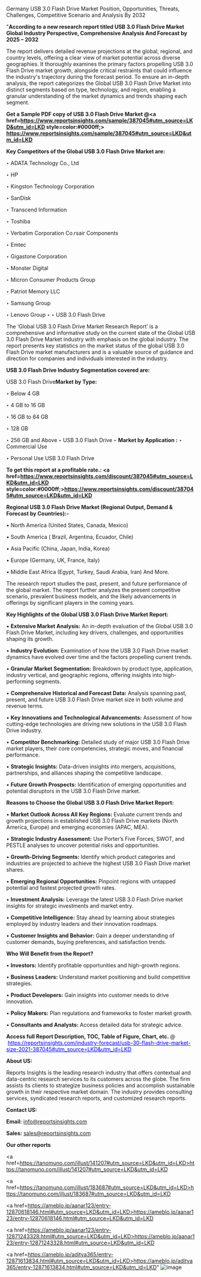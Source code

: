 Germany USB 3.0 Flash Drive Market Position, Opportunities, Threats, Challenges, Competitive Scenario and Analysis By 2032

"<strong>According to a new research report titled USB 3.0 Flash Drive Market Global Industry Perspective, Comprehensive Analysis And Forecast by 2025 – 2032</strong>

The report delivers detailed revenue projections at the global, regional, and country levels, offering a clear view of market potential across diverse geographies. It thoroughly examines the primary factors propelling USB 3.0 Flash Drive market growth, alongside critical restraints that could influence the industry's trajectory during the forecast period. To ensure an in-depth analysis, the report categorizes the Global USB 3.0 Flash Drive Market into distinct segments based on type, technology, and region, enabling a granular understanding of the market dynamics and trends shaping each segment.

<strong>Get a Sample PDF copy of USB 3.0 Flash Drive Market </strong><strong>@<a href=https://www.reportsinsights.com/sample/387045#utm_source=LKD&utm_id=LKD style=color:#0000ff;> https://www.reportsinsights.com/sample/387045#utm_source=LKD&utm_id=LKD</a></strong></font>

<strong>Key Competitors of the Global USB 3.0 Flash Drive Market are:</strong>

‣ ADATA Technology Co., Ltd

‣ HP

‣ Kingston Technology Corporation

‣ SanDisk

‣ Transcend Information

‣ Toshiba

‣ Verbatim Corporation
 Co.rsair Components

‣ Emtec

‣ Gigastone Corporation

‣ Monster Digital

‣ Micron Consumer Products Group

‣ Patriot Memory LLC

‣ Samsung Group

‣ Lenovo Group
‣ 
‣ USB 3.0 Flash Drive

The ‘Global USB 3.0 Flash Drive Market Research Report’ is a comprehensive and informative study on the current state of the Global USB 3.0 Flash Drive Market industry with emphasis on the global industry. The report presents key statistics on the market status of the global USB 3.0 Flash Drive market manufacturers and is a valuable source of guidance and direction for companies and individuals interested in the industry.

<strong>USB 3.0 Flash Drive Industry Segmentation covered are:</strong>

USB 3.0 Flash Drive<strong>Market by Type:</strong>

‣ Below 4 GB

‣ 4 GB to 16 GB

‣ 16 GB to 64 GB

‣ 128 GB

‣ 256 GB and Above
‣ USB 3.0 Flash Drive 
‣ 
<strong>Market by Application :</strong>
‣ Commercial Use

‣ Personal Use
USB 3.0 Flash Drive

<strong>To get this report at a profitable rate.: <a href=https://www.reportsinsights.com/discount/387045#utm_source=LKD&utm_id=LKD style=color:#0000ff;>https://www.reportsinsights.com/discount/387045#utm_source=LKD&utm_id=LKD</a></strong></font>

<strong>Regional USB 3.0 Flash Drive Market (Regional Output, Demand &amp; Forecast by Countries):-</strong>

• North America (United States, Canada, Mexico)

• South America ( Brazil, Argentina, Ecuador, Chile)

• Asia Pacific (China, Japan, India, Korea)

• Europe (Germany, UK, France, Italy)

• Middle East Africa (Egypt, Turkey, Saudi Arabia, Iran) And More.

The research report studies the past, present, and future performance of the global market. The report further analyzes the present competitive scenario, prevalent business models, and the likely advancements in offerings by significant players in the coming years.

<strong>Key Highlights of the Global USB 3.0 Flash Drive Market Report:</strong>

• <strong>Extensive Market Analysis:</strong> An in-depth evaluation of the Global USB 3.0 Flash Drive Market, including key drivers, challenges, and opportunities shaping its growth.

• <strong>Industry Evolution:</strong> Examination of how the USB 3.0 Flash Drive market dynamics have evolved over time and the factors propelling current trends.

• <strong>Granular Market Segmentation:</strong> Breakdown by product type, application, industry vertical, and geographic regions, offering insights into high-performing segments.

• <strong>Comprehensive Historical and Forecast Data:</strong> Analysis spanning past, present, and future USB 3.0 Flash Drive market size in both volume and revenue terms.

• <strong>Key Innovations and Technological Advancements:</strong> Assessment of how cutting-edge technologies are driving new solutions in the USB 3.0 Flash Drive industry.

• <strong>Competitor Benchmarking:</strong> Detailed study of major USB 3.0 Flash Drive market players, their core competencies, strategic moves, and financial performance.

• <strong>Strategic Insights:</strong> Data-driven insights into mergers, acquisitions, partnerships, and alliances shaping the competitive landscape.

• <strong>Future Growth Prospects:</strong> Identification of emerging opportunities and potential disruptors in the USB 3.0 Flash Drive market.

<strong>Reasons to Choose the Global USB 3.0 Flash Drive Market Report:</strong>

• <strong>Market Outlook Across All Key Regions:</strong> Evaluate current trends and growth projections in established USB 3.0 Flash Drive markets (North America, Europe) and emerging economies (APAC, MEA).

• <strong>Strategic Industry Assessment:</strong> Use Porter’s Five Forces, SWOT, and PESTLE analyses to uncover potential risks and opportunities.

• <strong>Growth-Driving Segments:</strong> Identify which product categories and industries are projected to achieve the highest USB 3.0 Flash Drive market shares.

• <strong>Emerging Regional Opportunities:</strong> Pinpoint regions with untapped potential and fastest projected growth rates.

• <strong>Investment Analysis:</strong> Leverage the latest USB 3.0 Flash Drive market insights for strategic investments and market entry.

• <strong>Competitive Intelligence:</strong> Stay ahead by learning about strategies employed by industry leaders and their innovation roadmaps.

• <strong>Customer Insights and Behavior:</strong> Gain a deeper understanding of customer demands, buying preferences, and satisfaction trends.

<strong>Who Will Benefit from the Report?</strong>

• <strong>Investors:</strong> Identify profitable opportunities and high-growth regions.

• <strong>Business Leaders:</strong> Understand market positioning and build competitive strategies.

• <strong>Product Developers:</strong> Gain insights into customer needs to drive innovation.

• <strong>Policy Makers:</strong> Plan regulations and frameworks to foster market growth.

• <strong>Consultants and Analysts:</strong> Access detailed data for strategic advice.
</ul>
<strong>Access full Report Description, TOC, Table of Figure, Chart, etc. </strong>@  <a href=https://reportsinsights.com/industry-forecast/usb-30-flash-drive-market-size-2021-387045#utm_source=LKD&utm_id=LKD style=color:#0000ff;>https://reportsinsights.com/industry-forecast/usb-30-flash-drive-market-size-2021-387045#utm_source=LKD&utm_id=LKD</a></font>

<strong><strong>About US</strong>:</strong>

Reports Insights is the leading research industry that offers contextual and data-centric research services to its customers across the globe. The firm assists its clients to strategize business policies and accomplish sustainable growth in their respective market domain. The industry provides consulting services, syndicated research reports, and customized research reports.

<strong>Contact US:</strong>

<p class=""""><b>Email:</b> <a href=mailto:info@reportsinsights.com>info@reportsinsights.com</a></p>
<p class=""""><b>Sales:</b> <a href=mailto:sales@reportsinsights.com>sales@reportsinsights.com</a></p>

<strong>Our other reports</strong>

<a href=https://tanomuno.com/illust/141207#utm_source=LKD&utm_id=LKD>https://tanomuno.com/illust/141207#utm_source=LKD&utm_id=LKD</a>

<a href=https://tanomuno.com/illust/183687#utm_source=LKD&utm_id=LKD>https://tanomuno.com/illust/183687#utm_source=LKD&utm_id=LKD</a>

<a href=https://ameblo.jp/aanar123/entry-12870618146.html#utm_source=LKD&utm_id=LKD>https://ameblo.jp/aanar123/entry-12870618146.html#utm_source=LKD&utm_id=LKD</a>

<a href=https://ameblo.jp/aanar123/entry-12871243328.html#utm_source=LKD&utm_id=LKD>https://ameblo.jp/aanar123/entry-12871243328.html#utm_source=LKD&utm_id=LKD</a>

<a href=https://ameblo.jp/aditya365/entry-12871613834.html#utm_source=LKD&utm_id=LKD>https://ameblo.jp/aditya365/entry-12871613834.html#utm_source=LKD&utm_id=LKD</a>"
![image](https://github.com/user-attachments/assets/b2693f55-d343-464c-ab69-7a5bfb208cf8)
